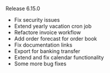 Release 6.15.0
* Fix security issues
* Extend yearly vacation cron job
* Refactore invoice workflow
* Add order forecast for order book
* Fix documentation links
* Export for banking transfer
* Extend and fix calendar functionality
* Some more bug fixes
